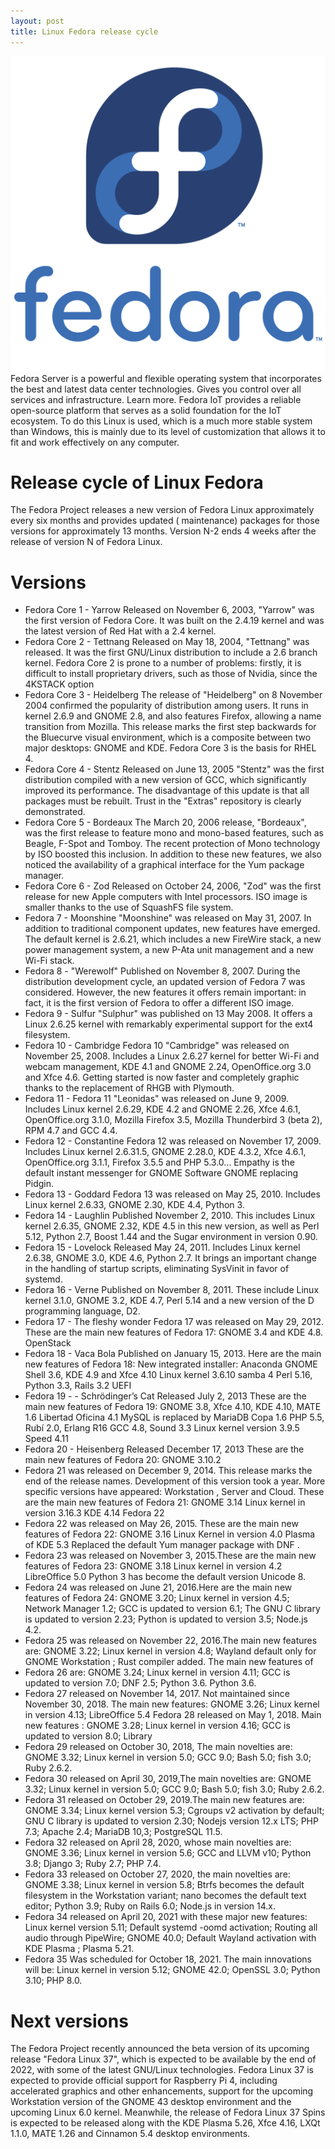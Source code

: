 ```yaml
---
layout: post
title: Linux Fedora release cycle
---
```

<div class="row">
    <div class="col-sm-2">
        <img src="/images/linux-fedora.png" alt="Linux Fedora logo"/>
    </div>
    <div class="col-sm-10">
        Fedora Server is a powerful and flexible operating system that incorporates the best and latest data center technologies. Gives you control over all services and infrastructure. Learn more. Fedora IoT provides a reliable open-source platform that serves as a solid foundation for the IoT ecosystem. To do this Linux is used, which is a much more stable system than Windows, this is mainly due to its level of customization that allows it to fit and work effectively on any computer.
    </div>
</div>

# Release cycle of Linux Fedora

The Fedora Project releases a new version of Fedora Linux approximately every six months and provides updated (
maintenance) packages for those versions for approximately 13 months. Version N-2 ends 4 weeks after the release of
version N of Fedora Linux.

# Versions

* Fedora Core 1 - Yarrow Released on November 6, 2003, "Yarrow" was the first version of Fedora Core. It was built on
  the 2.4.19 kernel and was the latest version of Red Hat with a 2.4 kernel.
* Fedora Core 2 - Tettnang Released on May 18, 2004, "Tettnang" was released. It was the first GNU/Linux distribution to
  include a 2.6 branch kernel. Fedora Core 2 is prone to a number of problems: firstly, it is difficult to install
  proprietary drivers, such as those of Nvidia, since the 4KSTACK option
* Fedora Core 3 - Heidelberg The release of "Heidelberg" on 8 November 2004 confirmed the popularity of distribution
  among users. It runs in kernel 2.6.9 and GNOME 2.8, and also features Firefox, allowing a name transition from
  Mozilla. This release marks the first step backwards for the Bluecurve visual environment, which is a composite
  between two major desktops: GNOME and KDE. Fedora Core 3 is the basis for RHEL 4.
* Fedora Core 4 - Stentz Released on June 13, 2005 "Stentz" was the first distribution compiled with a new version of
  GCC, which significantly improved its performance. The disadvantage of this update is that all packages must be
  rebuilt. Trust in the "Extras" repository is clearly demonstrated.
* Fedora Core 5 - Bordeaux The March 20, 2006 release, "Bordeaux", was the first release to feature mono and mono-based
  features, such as Beagle, F-Spot and Tomboy. The recent protection of Mono technology by ISO boosted this inclusion.
  In addition to these new features, we also noticed the availability of a graphical interface for the Yum package
  manager.
* Fedora Core 6 - Zod Released on October 24, 2006, "Zod" was the first release for new Apple computers with Intel
  processors. ISO image is smaller thanks to the use of SquashFS file system.
* Fedora 7 - Moonshine "Moonshine" was released on May 31, 2007. In addition to traditional component updates, new
  features have emerged. The default kernel is 2.6.21, which includes a new FireWire stack, a new power management
  system, a new P-Ata unit management and a new Wi-Fi stack.
* Fedora 8 -  "Werewolf" Published on November 8, 2007. During the distribution development cycle, an updated version of
  Fedora 7 was considered. However, the new features it offers remain important: in fact, it is the first version of
  Fedora to offer a different ISO image.
* Fedora 9 - Sulfur "Sulphur" was published on 13 May 2008. It offers a Linux 2.6.25 kernel with remarkably experimental
  support for the ext4 filesystem.
* Fedora 10 - Cambridge Fedora 10 "Cambridge" was released on November 25, 2008. Includes a Linux 2.6.27 kernel for
  better Wi-Fi and webcam management, KDE 4.1 and GNOME 2.24, OpenOffice.org 3.0 and Xfce 4.6. Getting started is now
  faster and completely graphic thanks to the replacement of RHGB with Plymouth.
* Fedora 11 - Fedora 11 "Leonidas" was released on June 9, 2009. Includes Linux kernel 2.6.29, KDE 4.2 and GNOME 2.26,
  Xfce 4.6.1, OpenOffice.org 3.1.0, Mozilla Firefox 3.5, Mozilla Thunderbird 3 (beta 2), RPM 4.7 and GCC 4.4.
* Fedora 12 - Constantine Fedora 12 was released on November 17, 2009. Includes Linux kernel 2.6.31.5, GNOME 2.28.0, KDE
  4.3.2, Xfce 4.6.1, OpenOffice.org 3.1.1, Firefox 3.5.5 and PHP 5.3.0... Empathy is the default instant messenger for
  GNOME Software GNOME replacing Pidgin.
* Fedora 13 - Goddard Fedora 13 was released on May 25, 2010. Includes Linux kernel 2.6.33, GNOME 2.30, KDE 4.4, Python
  3.
* Fedora 14 - Laughlin Published November 2, 2010. This includes Linux kernel 2.6.35, GNOME 2.32, KDE 4.5 in this new
  version, as well as Perl 5.12, Python 2.7, Boost 1.44 and the Sugar environment in version 0.90.
* Fedora 15 - Lovelock Released May 24, 2011. Includes Linux kernel 2.6.38, GNOME 3.0, KDE 4.6, Python 2.7. It brings an
  important change in the handling of startup scripts, eliminating SysVinit in favor of systemd.
* Fedora 16 - Verne Published on November 8, 2011. These include Linux kernel 3.1.0, GNOME 3.2, KDE 4.7, Perl 5.14 and a
  new version of the D programming language, D2.
* Fedora 17 - The fleshy wonder Fedora 17 was released on May 29, 2012. These are the main new features of Fedora 17:
  GNOME 3.4 and KDE 4.8. OpenStack
* Fedora 18 - Vaca Bola Published on January 15, 2013. Here are the main new features of Fedora 18: New integrated
  installer: Anaconda GNOME Shell 3.6, KDE 4.9 and Xfce 4.10 Linux kernel 3.6.10 samba 4 Perl 5.16, Python 3.3, Rails
  3.2 UEFI
* Fedora 19 - - Schrödinger’s Cat Released July 2, 2013 These are the main new features of Fedora 19: GNOME 3.8, Xfce
  4.10, KDE 4.10, MATE 1.6 Libertad Oficina 4.1 MySQL is replaced by MariaDB Copa 1.6 PHP 5.5, Rubí 2.0, Erlang R16 GCC
  4.8, Sound 3.3 Linux kernel version 3.9.5 Speed 4.11
* Fedora 20 - Heisenberg Released December 17, 2013 These are the main new features of Fedora 20: GNOME 3.10.2
* Fedora 21 was released on December 9, 2014. This release marks the end of the release names. Development of this
  version took a year. More specific versions have appeared: Workstation , Server and Cloud. These are the main new
  features of Fedora 21: GNOME 3.14 Linux kernel in version 3.16.3 KDE 4.14 Fedora 22
* Fedora 22 was released on May 26, 2015. These are the main new features of Fedora 22: GNOME 3.16 Linux Kernel in
  version 4.0 Plasma of KDE 5.3 Replaced the default Yum manager package with DNF .
* Fedora 23 was released on November 3, 2015.These are the main new features of Fedora 23: GNOME 3.18 Linux kernel in
  version 4.2 LibreOffice 5.0 Python 3 has become the default version Unicode 8.
* Fedora 24 was released on June 21, 2016.Here are the main new features of Fedora 24: GNOME 3.20; Linux kernel in
  version 4.5; Network Manager 1.2; GCC is updated to version 6.1; The GNU C library is updated to version 2.23; Python
  is updated to version 3.5; Node.js 4.2.
* Fedora 25 was released on November 22, 2016.The main new features are: GNOME 3.22; Linux kernel in version 4.8;
  Wayland default only for GNOME Workstation ; Rust compiler added. The main new features of
* Fedora 26 are: GNOME 3.24; Linux kernel in version 4.11; GCC is updated to version 7.0; DNF 2.5; Python 3.6. Python
  3.6.
* Fedora 27 released on November 14, 2017. Not maintained since November 30, 2018. The main new features: GNOME 3.26;
  Linux kernel in version 4.13; LibreOffice 5.4 Fedora 28 released on May 1, 2018. Main new features : GNOME 3.28; Linux
  kernel in version 4.16; GCC is updated to version 8.0; Library
* Fedora 29 released on October 30, 2018, The main novelties are: GNOME 3.32; Linux kernel in version 5.0; GCC 9.0; Bash
  5.0; fish 3.0; Ruby 2.6.2.
* Fedora 30 released on April 30, 2019,The main novelties are: GNOME 3.32; Linux kernel in version 5.0; GCC 9.0; Bash
  5.0; fish 3.0; Ruby 2.6.2.
* Fedora 31 released on October 29, 2019.The main new features are: GNOME 3.34; Linux kernel version 5.3; Cgroups v2
  activation by default; GNU C library is updated to version 2.30; Nodejs version 12.x LTS; PHP 7.3; Apache 2.4; MariaDB
  10,3; PostgreSQL 11.5.
* Fedora 32 released on April 28, 2020, whose main novelties are: GNOME 3.36; Linux kernel in version 5.6; GCC and LLVM
  v10; Python 3.8; Django 3; Ruby 2.7; PHP 7.4.
* Fedora 33 released on October 27, 2020, the main novelties are: GNOME 3.38; Linux kernel in version 5.8; Btrfs becomes
  the default filesystem in the Workstation variant; nano becomes the default text editor; Python 3.9; Ruby on Rails
  6.0; Node.js in version 14.x.
* Fedora 34 released on April 20, 2021 with these major new features: Linux kernel version 5.11; Default systemd -oomd
  activation; Routing all audio through PipeWire; GNOME 40.0; Default Wayland activation with KDE Plasma ; Plasma 5.21.
* Fedora 35 Was scheduled for October 18, 2021. The main innovations will be: Linux kernel in version 5.12; GNOME 42.0;
  OpenSSL 3.0; Python 3.10; PHP 8.0.

# Next versions

The Fedora Project recently announced the beta version of its upcoming release "Fedora Linux 37", which is expected to
be available by the end of 2022, with some of the latest GNU/Linux technologies. Fedora Linux 37 is expected to provide
official support for Raspberry Pi 4, including accelerated graphics and other enhancements, support for the upcoming
Workstation version of the GNOME 43 desktop environment and the upcoming Linux 6.0 kernel. Meanwhile, the release of
Fedora Linux 37 Spins is expected to be released along with the KDE Plasma 5.26, Xfce 4.16, LXQt 1.1.0, MATE 1.26 and
Cinnamon 5.4 desktop environments.
